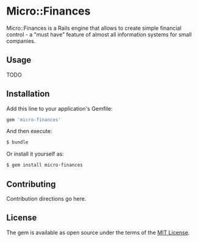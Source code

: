 # Micro::Finances

Micro::Finances is a Rails engine that allows to create simple financial
control - a "must have" feature of almost all information systems for small
companies.

## Usage

TODO

## Installation

Add this line to your application's Gemfile:

```ruby
gem 'micro-finances'
```

And then execute:
```bash
$ bundle
```

Or install it yourself as:
```bash
$ gem install micro-finances
```

## Contributing
Contribution directions go here.

## License
The gem is available as open source under the terms of the [MIT
License](http://opensource.org/licenses/MIT).
